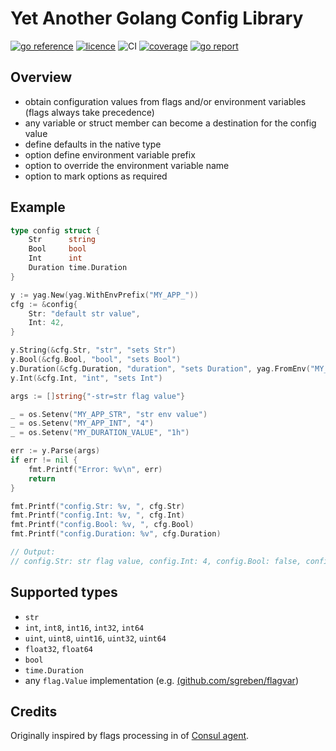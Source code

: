# Yet Another Golang Config Library

[![go reference](https://pkg.go.dev/badge/github.com/zoido/yag-config)](https://pkg.go.dev/github.com/zoido/yag-config)
[![licence](https://img.shields.io/github/license/zoido/yag-config?style=flat-square)](https://github.com/zoido/yag-config/blob/master/LICENSE)
![CI](https://img.shields.io/github/actions/workflow/status/zoido/yag-config/go.yaml?style=flat-square&logoColor=white&logo=github)
[![coverage](https://img.shields.io/codecov/c/github/zoido/yag-config?style=flat-square&logoColor=white&logo=codecov)](https://codecov.io/gh/zoido/yag-config)
[![go report](https://goreportcard.com/badge/github.com/zoido/yag-config?style=flat-square)](https://goreportcard.com/report/github.com/zoido/yag-config)

## Overview

- obtain configuration values from flags and/or environment variables
  (flags always take precedence)
- any variable or struct member can become a destination for the config value
- define defaults in the native type
- option define environment variable prefix
- option to override the environment variable name
- option to mark options as required

## Example

```go
type config struct {
	Str      string
	Bool     bool
	Int      int
	Duration time.Duration
}

y := yag.New(yag.WithEnvPrefix("MY_APP_"))
cfg := &config{
	Str: "default str value",
	Int: 42,
}

y.String(&cfg.Str, "str", "sets Str")
y.Bool(&cfg.Bool, "bool", "sets Bool")
y.Duration(&cfg.Duration, "duration", "sets Duration", yag.FromEnv("MY_DURATION_VALUE"))
y.Int(&cfg.Int, "int", "sets Int")

args := []string{"-str=str flag value"}

_ = os.Setenv("MY_APP_STR", "str env value")
_ = os.Setenv("MY_APP_INT", "4")
_ = os.Setenv("MY_DURATION_VALUE", "1h")

err := y.Parse(args)
if err != nil {
	fmt.Printf("Error: %v\n", err)
	return
}

fmt.Printf("config.Str: %v, ", cfg.Str)
fmt.Printf("config.Int: %v, ", cfg.Int)
fmt.Printf("config.Bool: %v, ", cfg.Bool)
fmt.Printf("config.Duration: %v", cfg.Duration)

// Output:
// config.Str: str flag value, config.Int: 4, config.Bool: false, config.Duration: 1h0m0s
```

## Supported types

- `str`
- `int`, `int8`, `int16`, `int32`, `int64`
- `uint`, `uint8`, `uint16`, `uint32`, `uint64`
- `float32`, `float64`
- `bool`
- `time.Duration`
- any `flag.Value` implementation (e.g. [(github.com/sgreben/flagvar](https://github.com/sgreben/flagvar))

## Credits

Originally inspired by flags processing in of
[Consul agent](https://github.com/hashicorp/consul).
